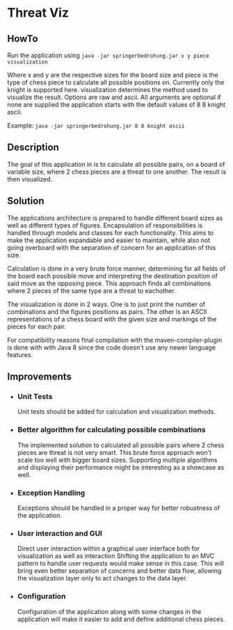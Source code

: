 # Threat Viz

## HowTo
Run the application using `java -jar springerbedrohung.jar x y piece visualization`

Where x and y are the respective sizes for the board size and piece is the type of chess piece to calculate all possible positions on.
Currently only the knight is supported here. visualization determines the method used to visualize the result. Options are raw and ascii.
All arguments are optional if none are supplied the application starts with the default values of 8 8 knight ascii.

Example: `java -jar springerbedrohung.jar 8 8 knight ascii`
## Description
The goal of this application in is to calculate all possible pairs, on a board of variable size, where 2 chess pieces are a threat to one another.
The result is then visualized.
## Solution
The applications architecture is prepared to handle different board sizes as well as different types of figures.
Encapsulation of responsibilities is handled through models and classes for each functionality.
This aims to make the application expandable and easier to maintain, while also not going overboard with the separation of concern for an application of this size.

Calculation is done in a very brute force manner, determining for all fields of the board each possible move 
and interpreting the destination position of said move as the opposing piece. 
This approach finds all combinations where 2 pieces of the same type are a threat to eachother.

The visualization is done in 2 ways.
One is to just print the number of combinations and the figures positions as pairs.
The other is an ASCII representations of a chess board with the given size and markings of the pieces for each pair.

For compatibility reasons final compilation with the maven-compiler-plugin is done with with Java 8 since the code doesn't use any newer language features.

## Improvements
- ### Unit Tests
    Unit tests should be added for calculation and visualization methods.
- ### Better algorithm for calculating possible combinations
    The implemented solution to calculated all possible pairs where 2 chess pieces are threat is not very smart.
    This brute force approach won't scale too well with bigger board sizes.
    Supporting multiple algorithms and displaying their performance might be interesting as a showcase as well.
- ### Exception Handling
    Exceptions should be handled in a proper way for better robustness of the application.
- ### User interaction and GUI
    Direct user interaction within a graphical user interface both for visualization as well as interaction
    Shifting the application to an MVC pattern to handle user requests would make sense in this case.
    This will bring even better separation of concerns and better data flow, allowing the visualization layer only to
    act changes to the data layer.
 - ### Configuration
    Configuration of the application along with some changes in the application will make it easier to add and define additional chess pieces.
